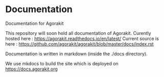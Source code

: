 # Documentation
Documentation for Agorakit

This repository will soon hold all documentation of Agorakit.
Curently hosted here : https://agorakit.readthedocs.io/en/latest/
Current source is here : https://github.com/agorakit/agorakit/blob/master/docs/index.rst

Documentation is written in markdown (inside the ./docs directory).

We use mkdocs to build the site which is deployed on https://docs.agorakit.org
